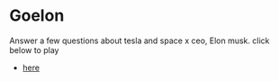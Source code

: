 # Goelon
  Answer a few questions about tesla and space x ceo, Elon musk. 
  click below to play 
  * [here](http://hasstrup.github.io/goelon)

